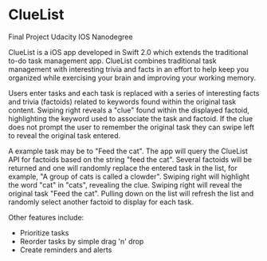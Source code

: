 # ClueList
Final Project Udacity IOS Nanodegree

ClueList is a iOS app developed in Swift 2.0 which extends the traditional to-do task management app.
ClueList combines traditional task management with interesting trivia and facts in an effort to help keep you organized while exercising your brain and improving your working memory. 

Users enter tasks and each task is replaced with a series of interesting facts and trivia (factoids) related to keywords found within the original task content. Swiping right reveals a "clue" found within the displayed factoid, highlighting the keyword used to associate the task and factoid. If the clue does not prompt the user to remember the original task they can swipe left to reveal the original task entered.

A example task may be to "Feed the cat". The app will query the ClueList API for factoids based on the string "feed the cat". Several factoids will be returned and one will randomly replace the entered task in the list, for example, "A group of cats is called a clowder". Swiping right will highlight the word "cat" in "cats", revealing the clue. Swiping right will reveal the original task "Feed the cat". Pulling down on the list will refresh the list and randomly select another factoid to display for each task.

Other features include:

* Prioritize tasks
* Reorder tasks by simple drag 'n' drop
* Create reminders and alerts
